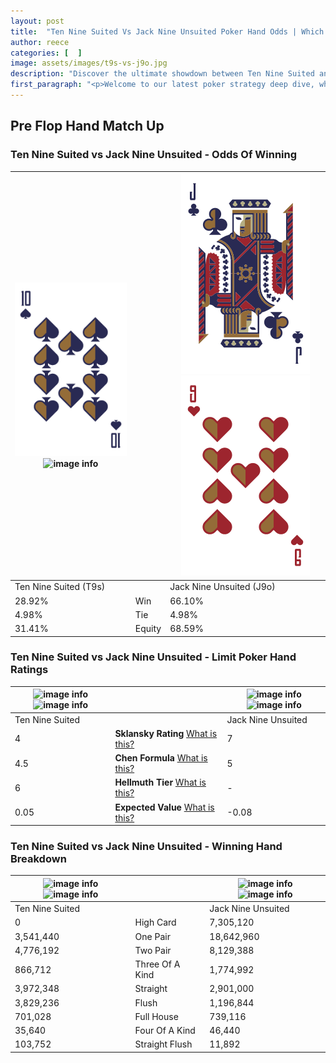 ```yaml
---
layout: post
title:  "Ten Nine Suited Vs Jack Nine Unsuited Poker Hand Odds | Which Is The Better Hand In Poker? A Complete Guide"
author: reece
categories: [  ]
image: assets/images/t9s-vs-j9o.jpg
description: "Discover the ultimate showdown between Ten Nine Suited and Jack Nine Unsuited in poker! Uncover the odds, strategies, and scenarios where one hand triumphs over the other. Get ready to up your poker game with this thrilling analysis."
first_paragraph: "<p>Welcome to our latest poker strategy deep dive, where we're pitting two distinct hands against each other in a high-stakes showdown: Ten Nine Suited vs Jack Nine Unsuited.</p><p>In the dynamic world of poker, every decision counts, and knowing which hand holds the upper hand is key to your success at the table.</p><p>In this article, we'll dissect these two hands, explore the scenarios where one dominates the other, and equip you with the knowledge to make strategic choices that can tip the odds in your favor.</p><p>Get ready to unravel the intriguing dynamics of these poker hands and elevate your game to new heights.</p>"
---
```




[comment]: # (sp0)

## Pre Flop Hand Match Up

<div class="table hand-ratings" markdown="1"> 



### Ten Nine Suited vs Jack Nine Unsuited - Odds Of Winning


    
| ![image info](assets/images/hand1/t.png) ![image info](assets/images/hand1/9s.png) |  | ![image info](assets/images/hand2/j.png) ![image info](assets/images/hand2/9o.png) |
| -------- | -------- | -------- |
| Ten Nine Suited (T9s) |  | Jack Nine Unsuited (J9o) |
| 28.92% | Win | 66.10% |
| 4.98% | Tie | 4.98% |
| 31.41% | Equity | 68.59% |




[comment]: # (sp1)



### Ten Nine Suited vs Jack Nine Unsuited - Limit Poker Hand Ratings


    
| ![image info](https://www.riverpairs.com/assets/images/hand1/t.png) ![image info](https://www.riverpairs.com/assets/images/hand1/9s.png) |  | ![image info](https://www.riverpairs.com/assets/images/hand2/j.png) ![image info](https://www.riverpairs.com/assets/images/hand2/9o.png) |
| -------- | -------- | -------- |
| Ten Nine Suited |  | Jack Nine Unsuited |
| 4 | **Sklansky Rating** [What is this?](/sklansky-rating-explained) | 7 |
| 4.5 | **Chen Formula** [What is this?](/chen-formula-explained) | 5 |
| 6 | **Hellmuth Tier** [What is this?](/Hellmuth-tier-explained) | - |
| 0.05 | **Expected Value** [What is this?](/expected-value-explained) | -0.08 |




[comment]: # (sp2)



### Ten Nine Suited vs Jack Nine Unsuited - Winning Hand Breakdown


    
| ![image info](https://www.riverpairs.com/assets/images/hand1/t.png) ![image info](https://www.riverpairs.com/assets/images/hand1/9s.png) |  | ![image info](https://www.riverpairs.com/assets/images/hand2/j.png) ![image info](https://www.riverpairs.com/assets/images/hand2/9o.png) |
| -------- | -------- | -------- |
| Ten Nine Suited |  | Jack Nine Unsuited |
| 0 | High Card | 7,305,120 |
| 3,541,440 | One Pair | 18,642,960 |
| 4,776,192 | Two Pair | 8,129,388 |
| 866,712 | Three Of A Kind | 1,774,992 |
| 3,972,348 | Straight | 2,901,000 |
| 3,829,236 | Flush | 1,196,844 |
| 701,028 | Full House | 739,116 |
| 35,640 | Four Of A Kind | 46,440 |
| 103,752 | Straight Flush | 11,892 |




[comment]: # (sp3)



</div>

[comment]: # (sp4)



[comment]: # (sp5)

